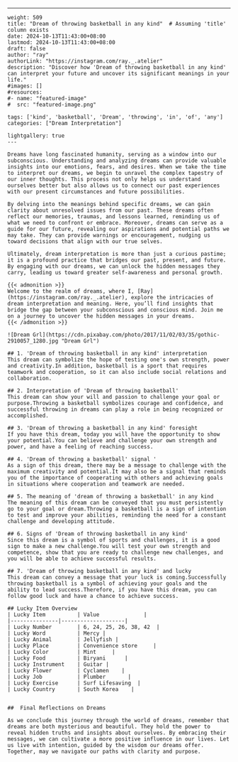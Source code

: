 ---
    weight: 509
    title: "Dream of throwing basketball in any kind"  # Assuming 'title' column exists
    date: 2024-10-13T11:43:00+08:00
    lastmod: 2024-10-13T11:43:00+08:00
    draft: false
    author: "ray"
    authorLink: "https://instagram.com/ray._.atelier"
    description: "Discover how 'Dream of throwing basketball in any kind' can interpret your future and uncover its significant meanings in your life."
    #images: []
    #resources:
    #- name: "featured-image"
    #  src: "featured-image.png"
    
    tags: ['kind', 'basketball', 'Dream', 'throwing', 'in', 'of', 'any']
    categories: ["Dream Interpretation"]
    
    lightgallery: true
    ---
    
    Dreams have long fascinated humanity, serving as a window into our subconscious. Understanding and analyzing dreams can provide valuable insights into our emotions, fears, and desires. When we take the time to interpret our dreams, we begin to unravel the complex tapestry of our inner thoughts. This process not only helps us understand ourselves better but also allows us to connect our past experiences with our present circumstances and future possibilities.
    
    By delving into the meanings behind specific dreams, we can gain clarity about unresolved issues from our past. These dreams often reflect our memories, traumas, and lessons learned, reminding us of what we need to confront or embrace. Moreover, dreams can serve as a guide for our future, revealing our aspirations and potential paths we may take. They can provide warnings or encouragement, nudging us toward decisions that align with our true selves.
    
    Ultimately, dream interpretation is more than just a curious pastime; it is a profound practice that bridges our past, present, and future. By engaging with our dreams, we can unlock the hidden messages they carry, leading us toward greater self-awareness and personal growth.
    
    {{< admonition >}}
    Welcome to the realm of dreams, where I, [Ray](https://instagram.com/ray._.atelier), explore the intricacies of dream interpretation and meaning. Here, you’ll find insights that bridge the gap between your subconscious and conscious mind. Join me on a journey to uncover the hidden messages in your dreams.
    {{< /admonition >}}
    
    ![Dream Grl](https://cdn.pixabay.com/photo/2017/11/02/03/35/gothic-2910057_1280.jpg "Dream Grl")
    
    ## 1. 'Dream of throwing basketball in any kind' interpretation
    This dream can symbolize the hope of testing one's own strength, power and creativity.In addition, basketball is a sport that requires teamwork and cooperation, so it can also include social relations and collaboration.
    
    ## 2. Interpretation of 'Dream of throwing basketball'
    This dream can show your will and passion to challenge your goal or purpose.Throwing a basketball symbolizes courage and confidence, and successful throwing in dreams can play a role in being recognized or accomplished.
    
    ## 3. 'Dream of throwing a basketball in any kind' foresight
    If you have this dream, today you will have the opportunity to show your potential.You can believe and challenge your own strength and power, and have a feeling of reaching success.
    
    ## 4. 'Dream of throwing a basketball' signal '
    As a sign of this dream, there may be a message to challenge with the maximum creativity and potential.It may also be a signal that reminds you of the importance of cooperating with others and achieving goals in situations where cooperation and teamwork are needed.
    
    ## 5. The meaning of 'dream of throwing a basketball' in any kind
    The meaning of this dream can be conveyed that you must persistently go to your goal or dream.Throwing a basketball is a sign of intention to test and improve your abilities, reminding the need for a constant challenge and developing attitude.
    
    ## 6. Signs of 'Dream of throwing basketball in any kind'
    Since this dream is a symbol of sports and challenges, it is a good sign to make a new challenge.You will test your own strength and competence, show that you are ready to challenge new challenges, and you will be able to achieve successful results.
    
    ## 7. 'Dream of throwing basketball in any kind' and lucky
    This dream can convey a message that your luck is coming.Successfully throwing basketball is a symbol of achieving your goals and the ability to lead success.Therefore, if you have this dream, you can follow good luck and have a chance to achieve success.
    
    ## Lucky Item Overview
    | Lucky Item          | Value              |
    |---------------|--------------------|
    | Lucky Number        | 6, 24, 25, 26, 38, 42  |
    | Lucky Word          | Mercy |
    | Lucky Animal        | Jellyfish |
    | Lucky Place         | Convenience store     |
    | Lucky Color         | Mint     |
    | Lucky Food          | Biryani      |
    | Lucky Instrument    | Guitar |
    | Lucky Flower        | Cyclamen    |
    | Lucky Job           | Plumber       |
    | Lucky Exercise      | Surf Lifesaving  |
    | Lucky Country       | South Korea    |
    
    
    ##  Final Reflections on Dreams
    
    As we conclude this journey through the world of dreams, remember that dreams are both mysterious and beautiful. They hold the power to reveal hidden truths and insights about ourselves. By embracing their messages, we can cultivate a more positive influence in our lives. Let us live with intention, guided by the wisdom our dreams offer. Together, may we navigate our paths with clarity and purpose.
    